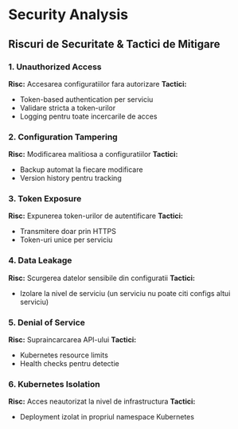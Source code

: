 # Security Analysis
 
## Riscuri de Securitate & Tactici de Mitigare
 
### 1. Unauthorized Access
**Risc:** Accesarea configuratiilor fara autorizare
**Tactici:**
- Token-based authentication per serviciu
- Validare stricta a token-urilor
- Logging pentru toate incercarile de acces
 
### 2. Configuration Tampering
**Risc:** Modificarea malitiosa a configuratiilor
**Tactici:**
- Backup automat la fiecare modificare
- Version history pentru tracking
 
### 3. Token Exposure
**Risc:** Expunerea token-urilor de autentificare
**Tactici:**
- Transmitere doar prin HTTPS
- Token-uri unice per serviciu
 
### 4. Data Leakage
**Risc:** Scurgerea datelor sensibile din configuratii
**Tactici:**
- Izolare la nivel de serviciu (un serviciu nu poate citi configs altui serviciu)

 
### 5. Denial of Service
**Risc:** Supraincarcarea API-ului
**Tactici:**
- Kubernetes resource limits
- Health checks pentru detectie

 
### 6. Kubernetes Isolation
**Risc:** Acces neautorizat la nivel de infrastructura
**Tactici:**
- Deployment izolat in propriul namespace Kubernetes
